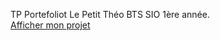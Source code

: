 TP Portefoliot Le Petit Théo BTS SIO 1ère année. <br>
[Afficher mon projet](https://azadtekk.github.io/Projet_portefolio/)